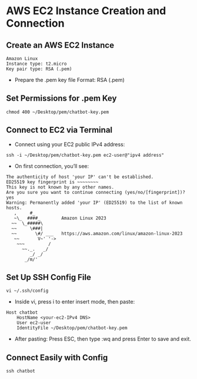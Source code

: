 # AWS EC2 Instance Creation and Connection

## Create an AWS EC2 Instance

```
Amazon Linux
Instance type: t2.micro
Key pair type: RSA (.pem)
```

-   Prepare the .pem key file
    Format: RSA (.pem)

## Set Permissions for .pem Key

```
chmod 400 ~/Desktop/pem/chatbot-key.pem
```

## Connect to EC2 via Terminal

-   Connect using your EC2 public IPv4 address:

```
ssh -i ~/Desktop/pem/chatbot-key.pem ec2-user@"ipv4 address"
```

-   On first connection, you’ll see:

```
The authenticity of host 'your IP' can't be established.
ED25519 key fingerprint is ~~~~~~~~
This key is not known by any other names.
Are you sure you want to continue connecting (yes/no/[fingerprint])? yes
Warning: Permanently added 'your IP' (ED25519) to the list of known hosts.
   ,     #_
   ~\_  ####_        Amazon Linux 2023
  ~~  \_#####\
  ~~     \###|
  ~~       \#/ ___   https://aws.amazon.com/linux/amazon-linux-2023
   ~~       V~' '->
    ~~~         /
      ~~._.   _/
         _/ _/
       _/m/'
```

## Set Up SSH Config File

```
vi ~/.ssh/config
```

-   Inside vi, press i to enter insert mode, then paste:

```
Host chatbot
    HostName <your-ec2-IPv4 DNS>
    User ec2-user
    IdentityFile ~/Desktop/pem/chatbot-key.pem
```

-   After pasting:
    Press ESC, then type :wq and press Enter to save and exit.

## Connect Easily with Config

```
ssh chatbot
```
